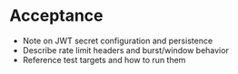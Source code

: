 # Acceptance
- Note on JWT secret configuration and persistence
- Describe rate limit headers and burst/window behavior
- Reference test targets and how to run them
